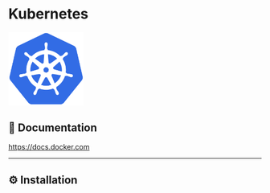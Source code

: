 # Kubernetes


[<img src="../../assets/k8s/k8s_logo.png" width="150"/>](../../assets/k8s/k8s_logo.png)


## 📘 Documentation
https://docs.docker.com

---

## ⚙️ Installation